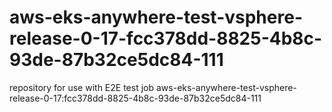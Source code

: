 # aws-eks-anywhere-test-vsphere-release-0-17-fcc378dd-8825-4b8c-93de-87b32ce5dc84-111
repository for use with E2E test job aws-eks-anywhere-test-vsphere-release-0-17:fcc378dd-8825-4b8c-93de-87b32ce5dc84-111

